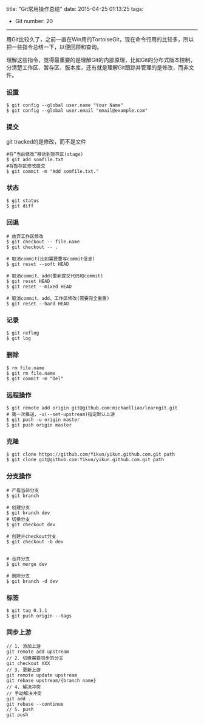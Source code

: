 title: "Git常用操作总结"
date: 2015-04-25 01:13:25
tags:
  - Git
number: 20
---

用Git比较久了，之前一直在Win用的TortoiseGit，现在命令行用的比较多，所以把一些指令总结一下，以便回顾和查询。

理解这些指令，觉得最重要的是理解Git的内部原理，比如Git的分布式版本控制，分清楚工作区、暂存区、版本库，还有就是理解Git跟踪并管理的是修改，而非文件。
### 设置

```
$ git config --global user.name "Your Name"
$ git config --global user.email "email@example.com"
```
### 提交

git tracked的是修改，而不是文件

```
#将“当前修改”移动到暂存区(stage)
$ git add somfile.txt
#将暂存区修改提交
$ git commit -m "Add somfile.txt."
```
### 状态

```
$ git status
$ git diff
```
### 回退

```
# 放弃工作区修改
$ git checkout -- file.name
$ git checkout -- .

# 取消commit(比如需要重写commit信息)
$ git reset --soft HEAD

# 取消commit、add(重新提交代码和commit)
$ git reset HEAD
$ git reset --mixed HEAD

# 取消commit、add、工作区修改(需要完全重置)
$ git reset --hard HEAD
```
### 记录

```
$ git reflog
$ git log
```
### 删除

```
$ rm file.name
$ git rm file.name
$ git commit -m "Del"
```
### 远程操作

```
$ git remote add origin git@github.com:michaelliao/learngit.git
# 第一次推送，-u(--set-upstream)指定默认上游
$ git push -u origin master
$ git push origin master
```
### 克隆

```
$ git clone https://github.com/Yikun/yikun.github.com.git path
$ git clone git@github.com:Yikun/yikun.github.com.git path
```
### 分支操作

```
# 产看当前分支
$ git branch

# 创建分支
$ git branch dev
# 切换分支
$ git checkout dev

# 创建并checkout分支
$ git checkout -b dev


# 合并分支
$ git merge dev

# 删除分支
$ git branch -d dev
```
### 标签

```
$ git tag 0.1.1
$ git push origin --tags
```
### 同步上游

```
// 1. 添加上游
git remote add upstream
// 2. 切换需要同步的分支
git checkout XXX
// 3. 更新上游
git remote update upstream
git rebase upstream/{branch name}
// 4. 解决冲突
// 手动解决冲突
git add .
git rebase --continue
// 5. push
git push
```
